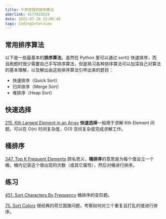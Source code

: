 ```yaml
---
title: 千奇百怪的排序算法
abbrlink: 4177015619
date: 2022-07-20 22:09:48
tags: CodingInterview
---
```

## 常用排序算法
以下是一些最基本的**排序算法**。虽然在 Python 里可以通过 sort() 快速排序，而且刷题时很少需要自己手写排序算法，但是熟习各种排序算法可以加深自己对算法的基本理解，以及解出由这些排序算法引申出来的题目：
- 快速排序（Quick Sort）
- 归并排序（Merge Sort）
- 堆排序（Heap Sort）

## 快速选择
[215. Kth Largest Element in an Array](https://leetcode.com/problems/kth-largest-element-in-an-array/)
**快速选择**一般用于求解 Kth Element 问题，可以在 O(n) 时间复杂度，O(1) 空间复杂度完成求解工作。

## 桶排序
[347. Top K Frequent Elements](https://leetcode.com/problems/top-k-frequent-elements/)
顾名思义，**桶排序**的意思是为每个值设立一个桶，桶内记录这个值出现的次数（或其它属性），然后对桶进行排序。
<!--more-->
## 练习
[451. Sort Characters By Frequency](https://leetcode.com/problems/sort-characters-by-frequency/)
桶排序的变形题。

[75. Sort Colors](https://leetcode.com/problems/sort-colors/)
很经典的荷兰国旗问题，考察如何对三个重复且打乱的值进行排序。
